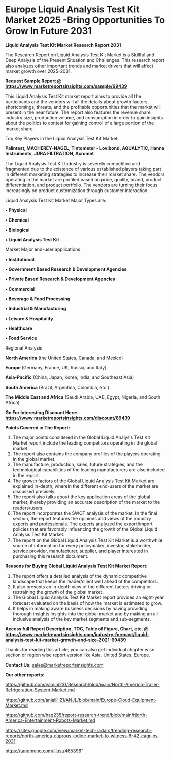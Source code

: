 # Europe Liquid Analysis Test Kit Market 2025 -Bring Opportunities To Grow In Future 2031

<strong>Liquid Analysis Test Kit Market Research Report 2031</strong>

The Research Report on Liquid Analysis Test Kit Market is a Skillful and Deep Analysis of the Present Situation and Challenges. This research report also analyzes other important trends and market drivers that will affect market growth over 2025-2031.

<strong>Request Sample Report @ <a href=https://www.marketreportsinsights.com/sample/69439>https://www.marketreportsinsights.com/sample/69439</a></strong>

This Liquid Analysis Test Kit market report aims to provide all the participants and the vendors will all the details about growth factors, shortcomings, threats, and the profitable opportunities that the market will present in the near future. The report also features the revenue share, industry size, production volume, and consumption in order to gain insights about the politics to contest for gaining control of a large portion of the market share.

Top Key Players in the Liquid Analysis Test Kit Market:

<strong>Palintest, MACHEREY-NAGEL, Tintometer - Lovibond, AQUALYTIC, Hanna Instruments, JURA FILTRATION, Acromet</strong>

The Liquid Analysis Test Kit Industry is severely competitive and fragmented due to the existence of various established players taking part in different marketing strategies to increase their market share. The vendors operating in the market are profiled based on price, quality, brand, product differentiation, and product portfolio. The vendors are turning their focus increasingly on product customization through customer interaction.

Liquid Analysis Test Kit Market Major Types are:

<strong>• Physical

• Chemical

• Biological

• Liquid Analysis Test Kit</strong>

Market Major end-user applications :

<strong>• Institutional

• Government Based Research & Development Agencies

• Private Based Research & Development Agencies

• Commercial

• Beverage & Food Processing

• Industrial & Manufacturing

• Leisure & Hospitality

• Healthcare

• Food Service</strong>

Regional Analysis

</u><strong><b>North America</b></strong> (the United States, Canada, and Mexico)

<strong><b>Europe </b></strong>(Germany, France, UK, Russia, and Italy)

<strong><b>Asia-Pacific</b></strong> (China, Japan, Korea, India, and Southeast Asia)

<strong><b>South America</b></strong> (Brazil, Argentina, Colombia, etc.)

<strong><b>The Middle East and Africa</b></strong> (Saudi Arabia, UAE, Egypt, Nigeria, and South Africa)

<strong>Go For Interesting Discount Here: <a href=https://www.marketreportsinsights.com/discount/69439>https://www.marketreportsinsights.com/discount/69439</a></strong>

<strong>Points Covered in The Report:</strong>
<ol>
  <li>The major points considered in the Global Liquid Analysis Test Kit Market report include the leading competitors operating in the global market.</li>
  <li>The report also contains the company profiles of the players operating in the global market.</li>
  <li>The manufacture, production, sales, future strategies, and the technological capabilities of the leading manufacturers are also included in the report.</li>
  <li>The growth factors of the Global Liquid Analysis Test Kit Market are explained in-depth, wherein the different end-users of the market are discussed precisely.</li>
  <li>The report also talks about the key application areas of the global market, thereby providing an accurate description of the market to the readers/users.</li>
  <li>The report incorporates the SWOT analysis of the market. In the final section, the report features the opinions and views of the industry experts and professionals. The experts analyzed the export/import policies that are favorably influencing the growth of the Global Liquid Analysis Test Kit Market.</li>
  <li>The report on the Global Liquid Analysis Test Kit Market is a worthwhile source of information for every policymaker, investor, stakeholder, service provider, manufacturer, supplier, and player interested in purchasing this research document.</li>
</ol>
<strong>Reasons for Buying Global Liquid Analysis Test Kit Market Report:</strong>

<ol>
  <li>The report offers a detailed analysis of the dynamic competitive landscape that keeps the reader/client well ahead of the competitors.</li>
  <li>It also presents an in-depth view of the different factors driving or restraining the growth of the global market.</li>
  <li>The Global Liquid Analysis Test Kit Market report provides an eight-year forecast evaluated on the basis of how the market is estimated to grow.</li>
  <li>It helps in making aware business decisions by having providing thorough insights insights into the global market and by making an all-inclusive analysis of the key market segments and sub-segments.</li>
</ol>
<strong>Access full Report Description, TOC, Table of Figure, Chart, etc. @ <a href=https://www.marketreportsinsights.com/industry-forecast/liquid-analysis-test-kit-market-growth-and-size-2021-69439>https://www.marketreportsinsights.com/industry-forecast/liquid-analysis-test-kit-market-growth-and-size-2021-69439</a></strong>


Thanks for reading this article; you can also get individual chapter wise section or region wise report version like Asia, United States, Europe.

<strong>Contact Us:</strong>
sales@marketreportsinsights.com

<strong>Our other reports:</strong>

<a href=https://github.com/yamini231/Research/blob/main/North-America-Trailer-Refrigeration-System-Market.md>https://github.com/yamini231/Research/blob/main/North-America-Trailer-Refrigeration-System-Market.md</a>

<a href=https://github.com/anjaliiii21/ANJL/blob/main/Europe-Cloud-Equipment-Market.md>https://github.com/anjaliiii21/ANJL/blob/main/Europe-Cloud-Equipment-Market.md</a>

<a href=https://github.com/haq235/report-research-trend/blob/main/North-America-Entertainment-Robots-Market.md>https://github.com/haq235/report-research-trend/blob/main/North-America-Entertainment-Robots-Market.md</a>

<a href=https://sites.google.com/view/market-tech-radars/trending-research-reports/north-america-cuprous-iodide-market-to-witness-6-42-cagr-by-2031>https://sites.google.com/view/market-tech-radars/trending-research-reports/north-america-cuprous-iodide-market-to-witness-6-42-cagr-by-2031</a>

<a href=https://tanomuno.com/illust/465396>https://tanomuno.com/illust/465396</a>"

